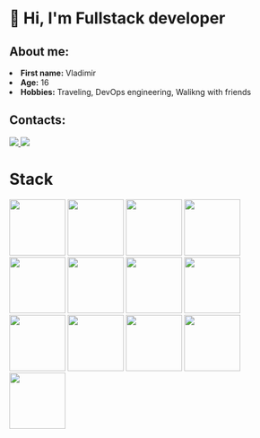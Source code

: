 <h1>👋 Hi, I'm Fullstack developer </h1>
<h2>About me:</h2>
<li>
  <b>First name:</b> Vladimir</li>
<li>
  <b>Age:</b> 16</li>
<li>
  <b>Hobbies:</b> Traveling, DevOps engineering, Walikng with friends
</li>

<h2>Contacts:</h2>
<a href="https://telegram.me/volxdya" target="_blank">
	<img src="https://img.shields.io/badge/volxdya-2CA5E0?style=for-the-badge&logo=telegram&logoColor=white"/>
</a>
<a href="https://discord.com/users/1048235984749330504" target="_blank">
	<img src="https://img.shields.io/badge/volxdya%20-%237289DA.svg?&style=for-the-badge&logo=discord&logoColor=white"/>
</a>

<h1>Stack</h1>
<a href="https://react.dev/"><img src="https://github.com/l1agosta/l1agosta/assets/143471369/72343766-221b-44d8-93fa-0d121f8b4421" height="100" width="100" /></a>
<a href="https://redux-toolkit.js.org/"><img src="https://github.com/l1agosta/l1agosta/assets/143471369/f9f8b92c-55b4-4579-a444-5fcb4f79948b" height="100" width="100" /></a>
<a href="https://www.typescriptlang.org/"><img src="https://github.com/l1agosta/l1agosta/assets/143471369/306ff8ba-8201-4ed0-8389-68b955ca2f20" height="100" width="100" /></a>
<a href="https://vitejs.dev/"><img src="https://github.com/l1agosta/l1agosta/assets/143471369/f9155e14-0825-43b6-a8ae-f9e60ac3fa23" height="100" width="100" /></a>
<a href="https://webpack.js.org/"><img src="https://github.com/l1agosta/l1agosta/assets/143471369/402528bb-c24a-49b9-9e1a-fd2843bdc8c0" height="100" width="100" /></a>
<a href="https://sass-scss.ru/guide/"><img src="https://github.com/l1agosta/l1agosta/assets/143471369/5d63328c-3491-4138-b135-143f14125ed7" height="100" width="100" /></a>
<a href="https://vuejs.org/"><img src="https://github.com/l1agosta/l1agosta/assets/143471369/ba17cd12-a755-4746-8cd8-57be066d3225" height="100" width="100" /></a>
<a href="https://nestjs.com/"><img src="https://github.com/l1agosta/l1agosta/assets/143471369/f290a2f9-03f7-47bc-bd5f-154e33b21c05" height="100" width="100" /></a>
<a href="https://nextjs.org/"><img src="https://github.com/l1agosta/l1agosta/assets/143471369/bffa924b-d8c1-494e-8723-071d529c66b6" height="100" width="100" /></a>
<a href="https://nodejs.org/en"><img src="https://github.com/l1agosta/l1agosta/assets/143471369/42b714a1-7f59-4be4-ad74-137a721fbd54" height="100" width="100" /></a>
<a href="https://git-scm.com/"><img src="https://github.com/l1agosta/l1agosta/assets/143471369/5cf6252c-b1d3-4109-a53b-e8fd21d7dfe8" height="100" width="100" /></a>
<a href="https://www.mongodb.com/"><img src="https://github.com/l1agosta/l1agosta/assets/143471369/224b2022-66bd-46d9-af5a-1fa71c2fc113" height="100" width="100" /></a>
<a href="https://www.postgresql.org/"><img src="https://github.com/l1agosta/l1agosta/assets/143471369/3a542448-8a3a-47b0-a064-bb7121763d92" height="100" width="100" /></a>


